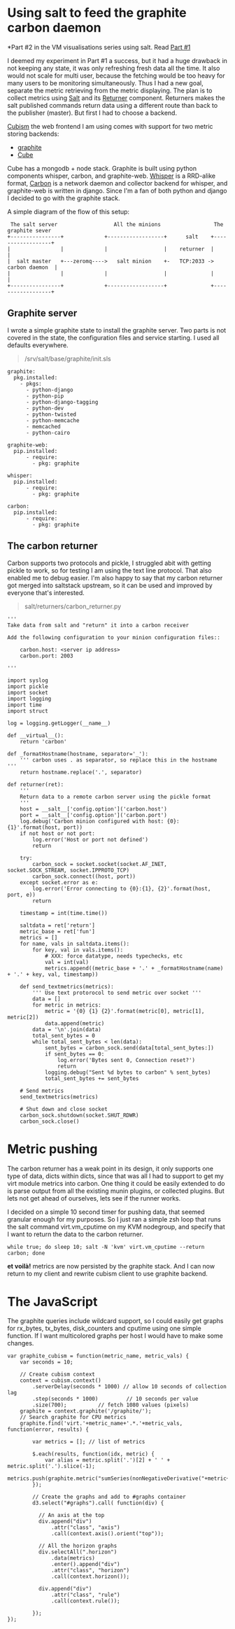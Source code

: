 # Using salt to feed the graphite carbon daemon

*Part #2 in the VM visualisations series using salt. Read [Part #1](/vm-monitoring-using-salt-and-cubism)

I deemed my experiment in Part #1 a success, but it had a huge drawback in not keeping any state, it was only refreshing fresh data all the time. It also would not scale for multi user, because the fetching would be too heavy for many users to be monitoring simultaneously. Thus I had a new goal, separate the metric retrieving from the metric displaying. The plan is to collect metrics using [Salt](http://saltstack.org) and its [Returner](http://docs.saltstack.org/en/latest/ref/returners/index.html) component. Returners makes the salt published commands return data using a different route than back to the publisher (master). But first I had to choose a backend.

[Cubism](http://square.github.com/cubism/) the web frontend I am using comes with support for two metric storing backends:

* [graphite](http://graphite.wikidot.com/) 
* [Cube](https://github.com/square/cube/wiki)

Cube has a mongodb + node stack. Graphite is built using python components whisper, carbon, and graphite-web. [Whisper](http://graphite.wikidot.com/whisper) is a RRD-alike format, [Carbon](http://graphite.wikidot.com/carbon) is a network daemon and collector backend for whisper, and graphite-web is written in django. Since I'm a fan of both python and django I decided to go with the graphite stack.

A simple diagram of the flow of this setup:
    
     The salt server                  All the minions                 The graphite sever
    +----------------+             +------------------+      salt    +------------------+
    |                |             |                  |    returner  |                  |
    |  salt master   +---zeromq---->   salt minion    +-   TCP:2033 ->   carbon daemon  |
    |                |             |                  |              |                  |
    +----------------+             +------------------+              +------------------+

## Graphite server

I wrote a simple graphite state to install the graphite server. Two parts is not covered in the state, the configuration files and service starting. I used all defaults everywhere.

> /srv/salt/base/graphite/init.sls

    graphite:
      pkg.installed:
        - pkgs:
          - python-django
          - python-pip
          - python-django-tagging
          - python-dev
          - python-twisted
          - python-memcache
          - memcached
          - python-cairo

    graphite-web:
      pip.installed:
          - require:
            - pkg: graphite

    whisper:
      pip.installed:
          - require:
            - pkg: graphite

    carbon:
      pip.installed:
          - require:
            - pkg: graphite


## The carbon returner

Carbon supports two protocols and pickle, I struggled abit with getting pickle to work, so for testing I am using the text line protocol. That also enabled me to debug easier. I'm also happy to say that my carbon returner got merged into saltstack upstream, so it can be used and improved by everyone that's interested.

> salt/returners/carbon_returner.py

    '''
    Take data from salt and "return" it into a carbon receiver

    Add the following configuration to your minion configuration files::

        carbon.host: <server ip address>
        carbon.port: 2003

    '''

    import syslog
    import pickle
    import socket
    import logging
    import time
    import struct

    log = logging.getLogger(__name__)

    def __virtual__():
        return 'carbon'

    def _formatHostname(hostname, separator='_'):
        ''' carbon uses . as separator, so replace this in the hostname '''
        return hostname.replace('.', separator)

    def returner(ret):
        '''
        Return data to a remote carbon server using the pickle format
        '''
        host = __salt__['config.option']('carbon.host')
        port = __salt__['config.option']('carbon.port')
        log.debug('Carbon minion configured with host: {0}:{1}'.format(host, port))
        if not host or not port:
            log.error('Host or port not defined')
            return

        try:
            carbon_sock = socket.socket(socket.AF_INET, socket.SOCK_STREAM, socket.IPPROTO_TCP)
            carbon_sock.connect((host, port))
        except socket.error as e:
            log.error('Error connecting to {0}:{1}, {2}'.format(host, port, e))
            return

        timestamp = int(time.time())

        saltdata = ret['return']
        metric_base = ret['fun']
        metrics = []
        for name, vals in saltdata.items():
            for key, val in vals.items():
                # XXX: force datatype, needs typechecks, etc
                val = int(val)
                metrics.append((metric_base + '.' + _formatHostname(name) + '.' + key, val, timestamp))

        def send_textmetrics(metrics):
            ''' Use text protorocol to send metric over socket '''
            data = []
            for metric in metrics:
                metric = '{0} {1} {2}'.format(metric[0], metric[1], metric[2])
                data.append(metric)
            data = '\n'.join(data)
            total_sent_bytes = 0
            while total_sent_bytes < len(data):
                sent_bytes = carbon_sock.send(data[total_sent_bytes:])
                if sent_bytes == 0: 
                    log.error('Bytes sent 0, Connection reset?')
                    return
                logging.debug("Sent %d bytes to carbon" % sent_bytes)
                total_sent_bytes += sent_bytes

        # Send metrics
        send_textmetrics(metrics)

        # Shut down and close socket
        carbon_sock.shutdown(socket.SHUT_RDWR)
        carbon_sock.close()


# Metric pushing

The carbon returner has a weak point in its design, it only supports one type of data, dicts within dicts, since that was all I had to support to get my virt module metrics into carbon. One thing it could be easily extended to do is parse output from all the existing munin plugins, or collected plugins. But lets not get ahead of ourselves, lets see if the runner works.

I decided on a simple 10 second timer for pushing data, that seemed granular enough for my purposes. So I just ran a simple zsh loop that runs the salt command virt.vm_cputime on my KVM nodegroup, and specify that I want to return the data to the carbon returner.

    while true; do sleep 10; salt -N 'kvm' virt.vm_cputime --return carbon; done

**et voilà!** metrics are now persisted by the graphite stack. And I can now return to my client and rewrite cubism client to use graphite backend.

# The JavaScript

The graphite queries include wildcard support, so I could easily get graphs for rx_bytes, tx_bytes, disk_counters and cputime using one simple function. If I want multicolored graphs per host I would have to make some changes.

    var graphite_cubism = function(metric_name, metric_vals) {
        var seconds = 10;

        // Create cubism context
        context = cubism.context()
            .serverDelay(seconds * 1000) // allow 10 seconds of collection lag
            .step(seconds * 1000)         // 10 seconds per value
            .size(700);          // fetch 1080 values (pixels)
        graphite = context.graphite('/graphite/');
        // Search graphite for CPU metrics
        graphite.find('virt.'+metric_name+'.*.'+metric_vals, function(error, results) {

            var metrics = []; // list of metrics

            $.each(results, function(idx, metric) {
                var alias = metric.split('.')[2] + ' ' + metric.split('.').slice(-1);
                metrics.push(graphite.metric("sumSeries(nonNegativeDerivative("+metric+"))").
            });

            // Create the graphs and add to #graphs container
            d3.select("#graphs").call( function(div) {

              // An axis at the top
              div.append("div")
                  .attr("class", "axis")
                  .call(context.axis().orient("top"));

              // All the horizon graphs
              div.selectAll(".horizon")
                  .data(metrics)
                  .enter().append("div")
                  .attr("class", "horizon")
                  .call(context.horizon());

              div.append("div")
                  .attr("class", "rule")
                  .call(context.rule());

            });
    });

